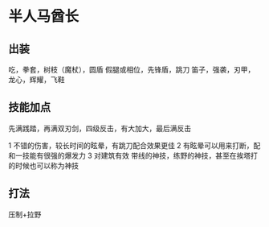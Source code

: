 # 半人马酋长

## 出装
吃，拳套，树枝（魔杖），圆盾
假腿或相位，先锋盾，跳刀
笛子，强袭，刃甲，龙心，辉耀，飞鞋

## 技能加点
先满践踏，再满双刃剑，四级反击，有大加大，最后满反击

1 不错的伤害，较长时间的眩晕，有跳刀配合效果更佳
2 有眩晕可以用来打断，配和一技能有很强的爆发力
3 对建筑有效
带线的神技，练野的神技，甚至在挨塔打的时候也可以称为神技

## 打法
压制+拉野